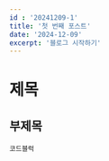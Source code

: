 ```yaml
---
id : '20241209-1'
title: '첫 번째 포스트'
date: '2024-12-09'
excerpt: '블로그 시작하기'
---
```


# 제목

## 부제목

```
코드블럭
```
